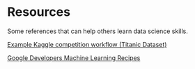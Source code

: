 # Resources
Some references that can help others learn data science skills.


[Example Kaggle competition workflow (Titanic Dataset)](https://www.facebook.com/726282547396228/videos/1834105493280589/)




[Google Developers Machine Learning Recipes](https://www.youtube.com/watch?v=cKxRvEZd3Mw&list=PLOU2XLYxmsIIuiBfYad6rFYQU_jL2ryal)
